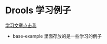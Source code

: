 # Drools 学习例子
[学习文章点击我](https://www.cnblogs.com/lonecloud/category/1623059.html)
- base-example 里面存放的是一些学习的例子

